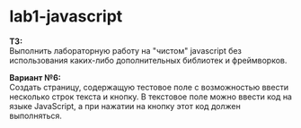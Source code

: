# lab1-javascript


**ТЗ:**  
Выполнить лабораторную работу на "чистом" javascript без использования каких-либо дополнительных библиотек и фреймворков.

**Вариант №6:**  
Создать страницу, содержащую тестовое поле с возможностью ввести несколько строк текста и кнопку. В текстовое поле можно ввести код на языке JavaScript, а при нажатии на кнопку этот код должен выполняться.
